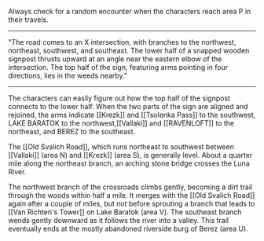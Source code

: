 Always check for a random encounter when the characters reach area P in their travels.
________________________________________________
"The road comes to an X intersection, with branches to the northwest, northeast, southwest, and southeast. The lower half of a snapped wooden signpost thrusts upward at an angle near the eastern elbow of the intersection. The top half of the sign, featuring arms pointing in four directions, lies in the weeds nearby."
________________________________________________

The characters can easily figure out how the top half of the signpost connects to the lower half. When the two parts of the sign are aligned and rejoined, the arms indicate [[Krezk]] and [[Tsolenka Pass]] to the southwest, LAKE BARATOK to the northwest,[[Vallaki]] and [[RAVENLOFT]] to the northeast, and BEREZ to the southeast.

The [[Old Svalich Road]], which runs northeast to southwest between [[Vallaki]] (area N) and [[Krezk]] (area S), is generally level. About a quarter mile along the northeast branch, an arching stone bridge crosses the Luna River.

The northwest branch of the crossroads climbs gently, becoming a dirt trail through the woods within half a mile. It merges with the [[Old Svalich Road]] again after a couple of miles, but not before sprouting a branch that leads to [[Van Richten's Tower]] on Lake Baratok (area V). The southeast branch wends gently downward as it follows the river into a valley. This trail eventually ends at the mostly abandoned riverside burg of Berez (area U).